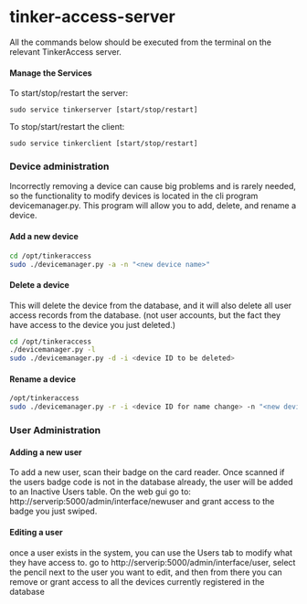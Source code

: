 # tinker-access-server
All the commands below should be executed from the terminal on the relevant TinkerAccess server.

#### Manage the Services

To start/stop/restart the server:
```
sudo service tinkerserver [start/stop/restart]
```

To stop/start/restart the client:
```
sudo service tinkerclient [start/stop/restart]
```

### Device administration
Incorrectly removing a device can cause big problems and
is rarely needed, so the functionality to modify devices
is located in the cli program devicemanager.py.  This program will allow
you to add, delete, and rename a device.

#### Add a new device 
```sh
cd /opt/tinkeraccess
sudo ./devicemanager.py -a -n "<new device name>"
```
#### Delete a device
This will delete the device from the database, and it will also delete
all user access records from the database. (not user accounts, but
the fact they have access to the device you just deleted.)
```sh
cd /opt/tinkeraccess
./devicemanager.py -l
sudo ./devicemanager.py -d -i <device ID to be deleted>
```
#### Rename a device
```sh
/opt/tinkeraccess
sudo ./devicemanager.py -r -i <device ID for name change> -n "<new device name>"
```

### User Administration
#### Adding a new user
To add a new user, scan their badge on the card reader.  Once scanned
if the users badge code is not in the database already, the user
will be added to an Inactive Users table.  On the web gui go to:
http://serverip:5000/admin/interface/newuser  and grant access to
the badge you just swiped.
#### Editing a user
once a user exists in the system, you can use the Users tab to modify
what they have access to.  go to http://serverip:5000/admin/interface/user,
select the pencil next to the user you want to edit, and then from there
you can remove or grant access to all the devices currently registered
in the database
